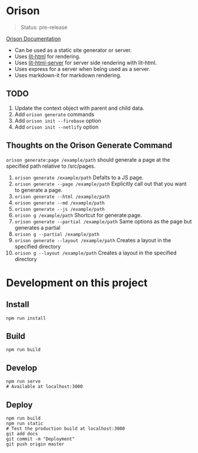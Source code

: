 # Orison

> Status: pre-release

[Orison Documentation](https://orison.alexlockhart.me)

* Can be used as a static site generator or server.
* Uses [lit-html](https://github.com/Polymer/lit-html) for rendering.
* Uses [lit-html-server](https://github.com/popeindustries/lit-html-server) for server side rendering with lit-html.
* Uses express for a server when being used as a server.
* Uses markdown-it for markdown rendering.

## TODO

1. Update the context object with parent and child data.
1. Add `orison generate` commands
1. Add `orison init --firebase` option
1. Add `orison init --netlify` option

## Thoughts on the Orison Generate Command

`orison generate:page /example/path` should generate a page at the specified path relative to /src/pages.
1. `orison generate /example/path` Defalts to a JS page.
1. `orison generate --page /example/path` Explicitly call out that you want to generate a page.
1. `orison generate --html /example/path`
1. `orison generate --md /example/path`
1. `orison generate --js /example/path`
1. `orison g /example/path` Shortcut for generate:page.
1. `orison generate --partial /example/path` Same options as the page but generates a partial
1. `orison g --partial /example/path`
1. `orison generate --layout /example/path` Creates a layout in the specified directory
1. `orison g --layout /example/path` Creates a layout in the specified directory

# Development on this project

## Install

```
npm run install
```

## Build

```
npm run build
```

## Develop

```
npm run serve
# Available at localhost:3000
```

## Deploy

```
npm run build
npm run static
# Test the production build at localhost:3000
git add docs
git commit -m "Deployment"
git push origin master
```
